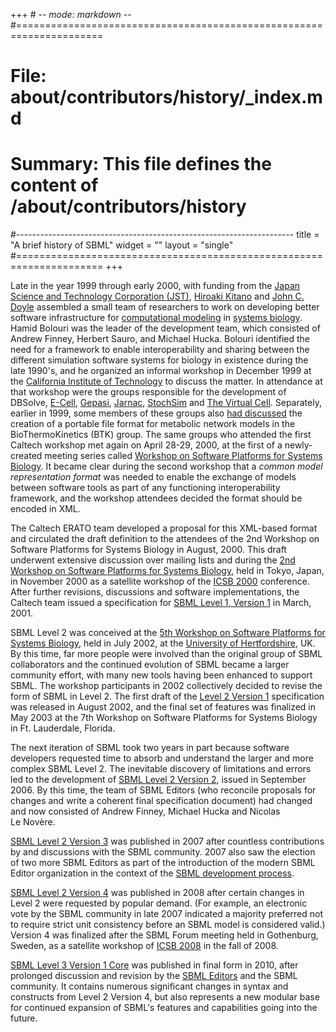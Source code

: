 +++ # -*- mode: markdown -*-
#=====================================================================
# File:    about/contributors/history/_index.md
# Summary: This file defines the content of /about/contributors/history
#---------------------------------------------------------------------
title = "A brief history of SBML"
widget = ""
layout = "single"
#=====================================================================
+++

Late in the year 1999 through early 2000, with funding from the [Japan Science and Technology Corporation (JST)](http://www.jst.go.jp/EN/), [Hiroaki Kitano](http://en.wikipedia.org/wiki/Hiroaki_Kitano) and [John C. Doyle](http://www.cds.caltech.edu/~doyle/) assembled a small team of researchers to work on developing better software infrastructure for [computational modeling](http://en.wikipedia.org/computer_model) in [systems biology](http://en.wikipedia.org/systems_biology). Hamid Bolouri was the leader of the development team, which consisted of Andrew Finney, Herbert Sauro, and Michael Hucka. Bolouri identified the need for a framework to enable interoperability and sharing between the different simulation software systems for biology in existence during the late 1990's, and he organized an informal workshop in December 1999 at the [California Institute of Technology](http://www.caltech.edu) to discuss the matter. In attendance at that workshop were the groups responsible for the development of DBSolve, [E-Cell](http://ecell.sourceforge.net/), [Gepasi](http://www.gepasi.org), [Jarnac](http://sbw.kgi.edu/software/jarnac.htm), [StochSim](http://www.pdn.cam.ac.uk/groups/comp-cell/StochSim.html) and [The Virtual Cell](http://www.nrcam.uchc.edu/). Separately, earlier in 1999, some members of these groups also [had discussed](http://groups.google.com/group/bionet.metabolic-reg/browse_thread/thread/61a3b43291a8d1c5?pli=1) the creation of a portable file format for metabolic network models in the BioThermoKinetics (BTK) group. The same groups who attended the first Caltech workshop met again on April 28-29, 2000, at the first of a newly-created meeting series called [ Workshop on Software Platforms for Systems Biology](Events/Workshops/The_1st_Workshop_on_Software_Platforms_for_Systems_Biology "wikilink").  It became clear during the second workshop that a *common model representation format* was needed to enable the exchange of models between software tools as part of any functioning interoperability framework, and the workshop attendees decided the format should be encoded in XML.

The Caltech ERATO team developed a proposal for this XML-based format and circulated the draft definition to the attendees of the 2nd Workshop on Software Platforms for Systems Biology in August, 2000. This draft underwent extensive discussion over mailing lists and during the [ 2nd Workshop on Software Platforms for Systems Biology](Events/Workshops/The_2nd_Workshop_on_Software_Platforms_for_Systems_Biology "wikilink"), held in Tokyo, Japan, in November 2000 as a satellite workshop of the [ICSB 2000](http://www.symbio.jst.go.jp/systemsbiology/icsb/) conference. After further revisions, discussions and software implementations, the Caltech team issued a specification for [SBML Level 1, Version 1](http://www.sbml.org/specifications/sbml-level-1/version-1/) in March, 2001.

SBML Level 2 was conceived at the [ 5th Workshop on Software Platforms for Systems Biology](Events/Workshops/The_5th_Workshop_on_Software_Platforms_for_Systems_Biology "wikilink"), held in July 2002, at the [University of Hertfordshire](http://www.herts.ac.uk/), UK. By this time, far more people were involved than the original group of SBML collaborators and the continued evolution of SBML became a larger community effort, with many new tools having been enhanced to support SBML. The workshop participants in 2002 collectively decided to revise the form of SBML in Level 2. The first draft of the [Level 2 Version 1](http://www.sbml.org/specifications/sbml-level-2/version-1) specification was released in August 2002, and the final set of features was finalized in May 2003 at the 7th Workshop on Software Platforms for Systems Biology in Ft. Lauderdale, Florida.

The next iteration of SBML took two years in part because software developers requested time to absorb and understand the larger and more complex SBML Level 2. The inevitable discovery of limitations and errors led to the development of [SBML Level 2 Version 2](http://www.sbml.org/specifications/sbml-level-2/version-2), issued in September 2006. By this time, the team of SBML Editors (who reconcile proposals for changes and write a coherent final specification document) had changed and now consisted of Andrew Finney, Michael Hucka and Nicolas Le Novère.

[SBML Level 2 Version 3](http://www.sbml.org/specifications/sbml-level-2/version-3) was published in 2007 after countless contributions by and discussions with the SBML community. 2007 also saw the election of two more SBML Editors as part of the introduction of the modern SBML Editor organization in the context of the [ SBML development process](Documents/SBML_Development_Process "wikilink").

[SBML Level 2 Version 4](http://www.sbml.org/specifications/sbml-level-2/version-4) was published in 2008 after certain changes in Level 2 were requested by popular demand. (For example, an electronic vote by the SBML community in late 2007 indicated a majority preferred not to require strict unit consistency before an SBML model is considered valid.) Version 4 was finalized after the SBML Forum meeting held in Gothenburg, Sweden, as a satellite workshop of [ICSB 2008](http://icsb-2008.org) in the fall of 2008.

[SBML Level 3 Version 1 Core](http://sbml.org/Documents/Specifications#SBML_Level_3) was published in final form in 2010, after prolonged discussion and revision by the [SBML Editors](http://sbml.org/About) and the SBML community. It contains numerous significant changes in syntax and constructs from Level 2 Version 4, but also represents a new modular base for continued expansion of SBML's features and capabilities going into the future.
